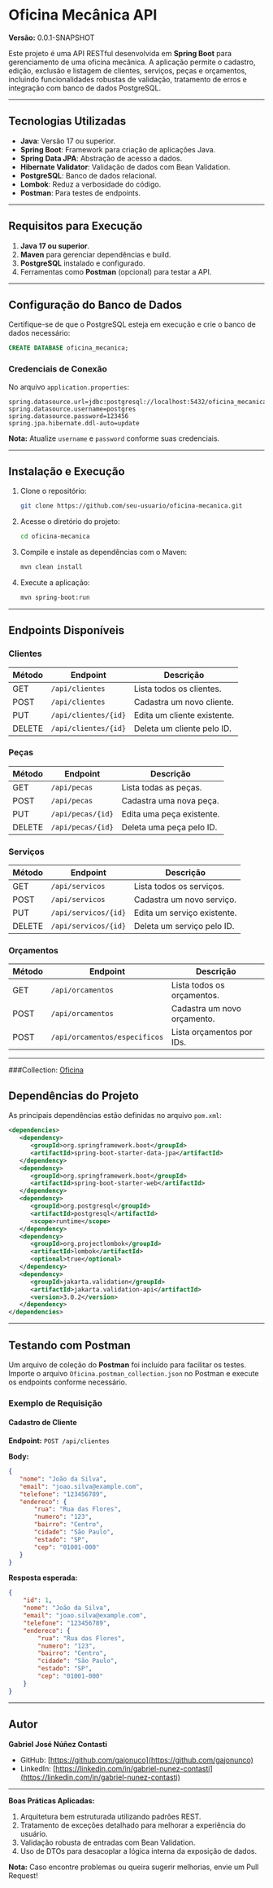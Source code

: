# Oficina Mecânica API

**Versão:** 0.0.1-SNAPSHOT

Este projeto é uma API RESTful desenvolvida em **Spring Boot** para gerenciamento de uma oficina mecânica. A aplicação permite o cadastro, edição, exclusão e listagem de clientes, serviços, peças e orçamentos, incluindo funcionalidades robustas de validação, tratamento de erros e integração com banco de dados PostgreSQL.

---

## Tecnologias Utilizadas

- **Java**: Versão 17 ou superior.
- **Spring Boot**: Framework para criação de aplicações Java.
- **Spring Data JPA**: Abstração de acesso a dados.
- **Hibernate Validator**: Validação de dados com Bean Validation.
- **PostgreSQL**: Banco de dados relacional.
- **Lombok**: Reduz a verbosidade do código.
- **Postman**: Para testes de endpoints.

---

## Requisitos para Execução

1. **Java 17 ou superior**.
2. **Maven** para gerenciar dependências e build.
3. **PostgreSQL** instalado e configurado.
4. Ferramentas como **Postman** (opcional) para testar a API.

---

## Configuração do Banco de Dados

Certifique-se de que o PostgreSQL esteja em execução e crie o banco de dados necessário:

```sql
CREATE DATABASE oficina_mecanica;
```

### Credenciais de Conexão

No arquivo `application.properties`:

```properties
spring.datasource.url=jdbc:postgresql://localhost:5432/oficina_mecanica
spring.datasource.username=postgres
spring.datasource.password=123456
spring.jpa.hibernate.ddl-auto=update
```

**Nota:** Atualize `username` e `password` conforme suas credenciais.

---

## Instalação e Execução

1. Clone o repositório:

   ```bash
   git clone https://github.com/seu-usuario/oficina-mecanica.git
   ```

2. Acesse o diretório do projeto:

   ```bash
   cd oficina-mecanica
   ```

3. Compile e instale as dependências com o Maven:

   ```bash
   mvn clean install
   ```

4. Execute a aplicação:

   ```bash
   mvn spring-boot:run
   ```

---

## Endpoints Disponíveis

### Clientes

| Método | Endpoint             | Descrição                   |
| ------ | -------------------- | --------------------------- |
| GET    | `/api/clientes`      | Lista todos os clientes.    |
| POST   | `/api/clientes`      | Cadastra um novo cliente.   |
| PUT    | `/api/clientes/{id}` | Edita um cliente existente. |
| DELETE | `/api/clientes/{id}` | Deleta um cliente pelo ID.  |

### Peças

| Método | Endpoint          | Descrição                 |
| ------ | ----------------- | ------------------------- |
| GET    | `/api/pecas`      | Lista todas as peças.     |
| POST   | `/api/pecas`      | Cadastra uma nova peça.   |
| PUT    | `/api/pecas/{id}` | Edita uma peça existente. |
| DELETE | `/api/pecas/{id}` | Deleta uma peça pelo ID.  |

### Serviços

| Método | Endpoint             | Descrição                   |
| ------ | -------------------- | --------------------------- |
| GET    | `/api/servicos`      | Lista todos os serviços.    |
| POST   | `/api/servicos`      | Cadastra um novo serviço.   |
| PUT    | `/api/servicos/{id}` | Edita um serviço existente. |
| DELETE | `/api/servicos/{id}` | Deleta um serviço pelo ID.  |

### Orçamentos

| Método | Endpoint                      | Descrição                   |
| ------ | ----------------------------- | --------------------------- |
| GET    | `/api/orcamentos`             | Lista todos os orçamentos.  |
| POST   | `/api/orcamentos`             | Cadastra um novo orçamento. |
| POST   | `/api/orcamentos/especificos` | Lista orçamentos por IDs.   |

---
 ###Collection: [Oficina](https://automaes-teste.postman.co/workspace/Team-Workspace~3aafc675-8fb6-4587-8df5-de3bbc545674/collection/37859421-c02baa7f-7b07-402c-b012-d6ddc5f10e0d?action=share&creator=37859421)

## Dependências do Projeto

As principais dependências estão definidas no arquivo `pom.xml`:

```xml
<dependencies>
   <dependency>
      <groupId>org.springframework.boot</groupId>
      <artifactId>spring-boot-starter-data-jpa</artifactId>
   </dependency>
   <dependency>
      <groupId>org.springframework.boot</groupId>
      <artifactId>spring-boot-starter-web</artifactId>
   </dependency>
   <dependency>
      <groupId>org.postgresql</groupId>
      <artifactId>postgresql</artifactId>
      <scope>runtime</scope>
   </dependency>
   <dependency>
      <groupId>org.projectlombok</groupId>
      <artifactId>lombok</artifactId>
      <optional>true</optional>
   </dependency>
   <dependency>
      <groupId>jakarta.validation</groupId>
      <artifactId>jakarta.validation-api</artifactId>
      <version>3.0.2</version>
   </dependency>
</dependencies>
```

---

## Testando com Postman

Um arquivo de coleção do **Postman** foi incluído para facilitar os testes. Importe o arquivo `Oficina.postman_collection.json` no Postman e execute os endpoints conforme necessário.

### Exemplo de Requisição

#### Cadastro de Cliente

**Endpoint:** `POST /api/clientes`

**Body:**

```json
{
   "nome": "João da Silva",
   "email": "joao.silva@example.com",
   "telefone": "123456789",
   "endereco": {
       "rua": "Rua das Flores",
       "numero": "123",
       "bairro": "Centro",
       "cidade": "São Paulo",
       "estado": "SP",
       "cep": "01001-000"
   }
}
```

**Resposta esperada:**

```json
{
    "id": 1,
    "nome": "João da Silva",
    "email": "joao.silva@example.com",
    "telefone": "123456789",
    "endereco": {
        "rua": "Rua das Flores",
        "numero": "123",
        "bairro": "Centro",
        "cidade": "São Paulo",
        "estado": "SP",
        "cep": "01001-000"
    }
}
```

---

## Autor

**Gabriel José Núñez Contasti**

- GitHub: [https://github.com/gajonuco](https://github.com/gajonunco)
- LinkedIn: [https://linkedin.com/in/gabriel-nunez-contasti](https://linkedin.com/in/gabriel-nunez-contasti)

---

**Boas Práticas Aplicadas:**

1. Arquitetura bem estruturada utilizando padrões REST.
2. Tratamento de exceções detalhado para melhorar a experiência do usuário.
3. Validação robusta de entradas com Bean Validation.
4. Uso de DTOs para desacoplar a lógica interna da exposição de dados.

**Nota:** Caso encontre problemas ou queira sugerir melhorias, envie um Pull Request!


